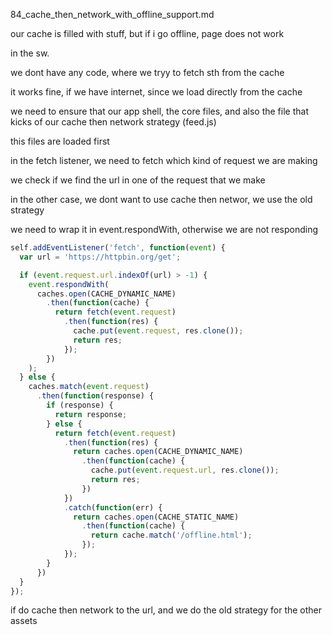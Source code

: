 84_cache_then_network_with_offline_support.md


our cache is filled with stuff, but if i go offline, page does not work

in the sw.

we dont have any code, where we tryy to fetch sth from the cache

it works fine, if we have internet, since we load directly from the cache

we need to ensure that our app shell, the core files, and also the file that kicks of our cache then network strategy (feed.js)

this files are loaded first

in the fetch listener, we need to fetch which kind of request we are making

we check if we find the url in one of the request that we make

in the other case, we dont want to use cache then networ, we use the old strategy

we need to wrap it in event.respondWith, otherwise we are not responding

```js
self.addEventListener('fetch', function(event) {
  var url = 'https://httpbin.org/get';

  if (event.request.url.indexOf(url) > -1) {
    event.respondWith(
      caches.open(CACHE_DYNAMIC_NAME)
        .then(function(cache) {
          return fetch(event.request)
            .then(function(res) {
              cache.put(event.request, res.clone());
              return res;
            });
        })
    );
  } else {
    caches.match(event.request)
      .then(function(response) {
        if (response) {
          return response;
        } else {
          return fetch(event.request)
            .then(function(res) {
              return caches.open(CACHE_DYNAMIC_NAME)
                .then(function(cache) {
                  cache.put(event.request.url, res.clone());
                  return res;
                })
            })
            .catch(function(err) {
              return caches.open(CACHE_STATIC_NAME)
                .then(function(cache) {
                  return cache.match('/offline.html');
                });
            });
        }
      })
  }
});
```


if do cache then network to the url, and we do the old strategy for the other assets
















